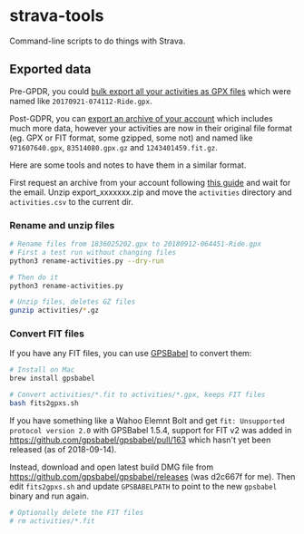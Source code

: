 # strava-tools

Command-line scripts to do things with Strava.

## Exported data

Pre-GPDR, you could [bulk export all your activities as GPX files](https://web.archive.org/web/20170322015958/https://support.strava.com/hc/en-us/articles/216918437-Exporting-your-Data-and-Bulk-Export#Bulk)
which were named like `20170921-074112-Ride.gpx`.

Post-GDPR, you can [export an archive of your account](https://support.strava.com/hc/en-us/articles/216918437-Exporting-your-Data-and-Bulk-Export#Bulk)
which includes much more data, however your activities are now in their
original file format (eg. GPX or FIT format, some gzipped, some not) and
named like `971607640.gpx`, `83514080.gpx.gz` and `1243401459.fit.gz`.

Here are some tools and notes to have them in a similar format.

First request an archive from your account following [this guide](https://support.strava.com/hc/en-us/articles/216918437-Exporting-your-Data-and-Bulk-Export#Bulk)
and wait for the email. Unzip export_xxxxxxx.zip and move the
`activities` directory and `activities.csv` to the current dir.

### Rename and unzip files

```bash
# Rename files from 1836025202.gpx to 20180912-064451-Ride.gpx
# First a test run without changing files
python3 rename-activities.py --dry-run

# Then do it
python3 rename-activities.py

# Unzip files, deletes GZ files
gunzip activities/*.gz
```

### Convert FIT files

If you have any FIT files, you can use [GPSBabel](https://www.gpsbabel.org/)
to convert them:

```bash
# Install on Mac
brew install gpsbabel

# Convert activities/*.fit to activities/*.gpx, keeps FIT files
bash fits2gpxs.sh
```

If you have something like a Wahoo Elemnt Bolt and get `fit: Unsupported 
protocol version 2.0` with GPSBabel 1.5.4, support for FIT v2 was added in 
https://github.com/gpsbabel/gpsbabel/pull/163 which hasn't yet been released
(as of 2018-09-14).

Instead, download and open latest build DMG file from
https://github.com/gpsbabel/gpsbabel/releases (was d2c667f for me). Then edit 
`fits2gpxs.sh` and update `GPSBABELPATH` to point to the new `gpsbabel` binary
and run again.

```bash
# Optionally delete the FIT files
# rm activities/*.fit
```